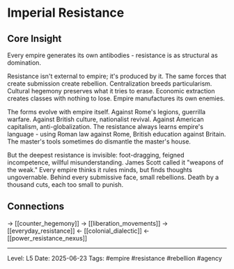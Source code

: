 # Imperial Resistance

## Core Insight
Every empire generates its own antibodies - resistance is as structural as domination.

Resistance isn't external to empire; it's produced by it. The same forces that create submission create rebellion. Centralization breeds particularism. Cultural hegemony preserves what it tries to erase. Economic extraction creates classes with nothing to lose. Empire manufactures its own enemies.

The forms evolve with empire itself. Against Rome's legions, guerrilla warfare. Against British culture, nationalist revival. Against American capitalism, anti-globalization. The resistance always learns empire's language - using Roman law against Rome, British education against Britain. The master's tools sometimes do dismantle the master's house.

But the deepest resistance is invisible: foot-dragging, feigned incompetence, willful misunderstanding. James Scott called it "weapons of the weak." Every empire thinks it rules minds, but finds thoughts ungovernable. Behind every submissive face, small rebellions. Death by a thousand cuts, each too small to punish.

## Connections
→ [[counter_hegemony]]
→ [[liberation_movements]]
→ [[everyday_resistance]]
← [[colonial_dialectic]]
← [[power_resistance_nexus]]

---
Level: L5
Date: 2025-06-23
Tags: #empire #resistance #rebellion #agency